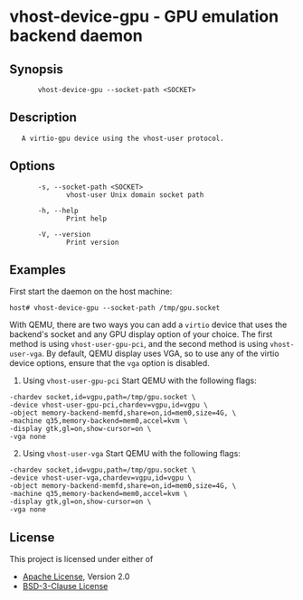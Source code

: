 # vhost-device-gpu - GPU emulation backend daemon

## Synopsis
```shell
       vhost-device-gpu --socket-path <SOCKET>
```

## Description
       A virtio-gpu device using the vhost-user protocol.

## Options

```text
       -s, --socket-path <SOCKET>
              vhost-user Unix domain socket path

       -h, --help
              Print help

       -V, --version
              Print version
```

## Examples

First start the daemon on the host machine:

```shell
host# vhost-device-gpu --socket-path /tmp/gpu.socket
```

With QEMU, there are two ways you can add a `virtio` device 
that uses the backend's socket and any GPU display option 
of your choice. The first method is using `vhost-user-gpu-pci`, 
and the second method is using `vhost-user-vga`. 
By default, QEMU display uses VGA, so to use any of the 
virtio device options, ensure that the `vga` option is disabled.

1) Using `vhost-user-gpu-pci` Start QEMU with the following flags:

```text
-chardev socket,id=vgpu,path=/tmp/gpu.socket \
-device vhost-user-gpu-pci,chardev=vgpu,id=vgpu \
-object memory-backend-memfd,share=on,id=mem0,size=4G, \
-machine q35,memory-backend=mem0,accel=kvm \
-display gtk,gl=on,show-cursor=on \
-vga none
```

2) Using `vhost-user-vga` Start QEMU with the following flags:

```text
-chardev socket,id=vgpu,path=/tmp/gpu.socket \
-device vhost-user-vga,chardev=vgpu,id=vgpu \
-object memory-backend-memfd,share=on,id=mem0,size=4G, \
-machine q35,memory-backend=mem0,accel=kvm \
-display gtk,gl=on,show-cursor=on \
-vga none
```

## License

This project is licensed under either of

- [Apache License](http://www.apache.org/licenses/LICENSE-2.0), Version 2.0
- [BSD-3-Clause License](https://opensource.org/licenses/BSD-3-Clause)
